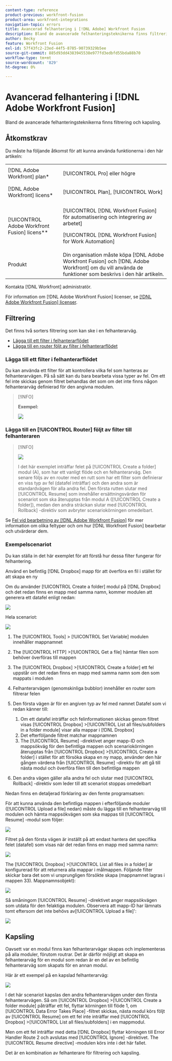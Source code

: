 ```yaml
---
content-type: reference
product-previous: workfront-fusion
product-area: workfront-integrations
navigation-topic: errors
title: Avancerad felhantering i [!DNL Adobe] Workfront Fusion
description: Bland de avancerade felhanteringsteknikerna finns filtrering och kapsling.
author: Becky
feature: Workfront Fusion
exl-id: 57f43fc2-23ed-44f5-8785-90739329b5ee
source-git-commit: 885d93dd4383945538e977fd3edbfd55bda88b70
workflow-type: tm+mt
source-wordcount: '829'
ht-degree: 0%

---
```


# Avancerad felhantering i [!DNL Adobe Workfront Fusion]

Bland de avancerade felhanteringsteknikerna finns filtrering och kapsling.

## Åtkomstkrav

Du måste ha följande åtkomst för att kunna använda funktionerna i den här artikeln:

<table style="table-layout:auto">
 <col> 
 <col> 
 <tbody> 
  <tr> 
   <td role="rowheader">[!DNL Adobe Workfront] plan*</td> 
   <td> <p>[!UICONTROL Pro] eller högre</p> </td> 
  </tr> 
  <tr data-mc-conditions=""> 
   <td role="rowheader">[!DNL Adobe Workfront] licens*</td> 
   <td> <p>[!UICONTROL Plan], [!UICONTROL Work]</p> </td> 
  </tr> 
  <tr> 
   <td role="rowheader">[!UICONTROL Adobe Workfront Fusion] licens**</td> 
   <td> <p>[!UICONTROL [!DNL Workfront Fusion] för automatisering och integrering av arbetet] </p><p>[!UICONTROL [!DNL Workfront Fusion] for Work Automation]</p>  </td> 
  </tr> 
  <tr> 
   <td role="rowheader">Produkt</td> 
   <td>Din organisation måste köpa [!DNL Adobe Workfront Fusion] och [!DNL Adobe Workfront] om du vill använda de funktioner som beskrivs i den här artikeln.</td> 
  </tr> 
 </tbody> 
</table>

Kontakta [!DNL Workfront] administratör.

För information om [!DNL Adobe Workfront Fusion] licenser, se [[!DNL Adobe Workfront Fusion] licenser](../../workfront-fusion/get-started/license-automation-vs-integration.md).

## Filtrering

Det finns två sorters filtrering som kan ske i en felhanterarväg.

* [Lägga till ett filter i felhanterarflödet](#adding-a-filter-to-the-error-handler-route)
* [Lägga till en router följt av filter i felhanterarflödet](#adding-a-router-followed-by-filters-to-the-error-handler)

### Lägga till ett filter i felhanterarflödet

Du kan använda ett filter för att kontrollera vilka fel som hanteras av felhanterarvägen. På så sätt kan du bara bearbeta vissa typer av fel. Om ett fel inte skickas genom filtret behandlas det som om det inte finns någon felhanterarväg definierad för den angivna modulen.

>[!INFO]
>
>**Exempel:**
>
>![](assets/filter-error-handling-350x238.png)

### Lägga till en [!UICONTROL Router] följt av filter till felhanteraren

>[!INFO]
>
>![](assets/router-filter-error-handling-350x254.png)
>
>I det här exemplet inträffar felet på [!UICONTROL Create a folder] modul (A), som har ett vanligt flöde och en felhanterarväg. Den senare följs av en router med en rutt som har ett filter som definierar en viss typ av fel (datafel inträffar) och den andra som är standardvägen för alla andra fel. Den första rutten slutar med [!UICONTROL Resume] som innehåller ersättningsvärden för scenariot som ska återupptas från modul A ([!UICONTROL Create a folder]), medan den andra sträckan slutar med [!UICONTROL Rollback] -direktiv som avbryter scenariokörningen omedelbart.

Se [Fel vid bearbetning av [!DNL Adobe Workfront Fusion]](../../workfront-fusion/errors/error-processing.md) för mer information om olika feltyper och om hur [!DNL Workfront Fusion] bearbetar och utvärderar dem.

### Exempelscenariot

Du kan ställa in det här exemplet för att förstå hur dessa filter fungerar för felhantering.

Använd en befintlig [!DNL Dropbox] mapp för att överföra en fil i stället för att skapa en ny

Om du använder [!UICONTROL Create a folder] modul på [!DNL Dropbox] och det redan finns en mapp med samma namn, kommer modulen att generera ett datafel enligt nedan:

![](assets/dropbox-350x276.png)

Hela scenariot:

![](assets/dropbox-scenario-350x190.png)

1. The [!UICONTROL Tools] > [!UICONTROL Set Variable] modulen innehåller mappnamnet
1. The [!UICONTROL HTTP] >[!UICONTROL Get a file] hämtar filen som behöver överföras till mappen
1. The [!UICONTROL Dropbox] >[!UICONTROL Create a folder] ett fel uppstår om det redan finns en mapp med samma namn som den som mappats i modulen
1. Felhanterarvägen (genomskinliga bubblor) innehåller en router som filtrerar felen
1. Den första vägen är för en angiven typ av fel med namnet Datafel som vi redan känner till:

   1. Om ett datafel inträffar och felinformationen skickas genom filtret visas [!UICONTROL Dropbox] >[!UICONTROL List all files/subfolders in a folder module] visar alla mappar i [!DNL Dropbox]
   1. Det efterföljande filtret matchar mappnamnen
   1. The [!UICONTROL Resume] -direktivet anger mapp-ID och mappsökväg för den befintliga mappen och scenariokörningen återupptas från [!UICONTROL Dropbox] >[!UICONTROL Create a folder] i stället för att försöka skapa en ny mapp, använder den här gången värdena från [!UICONTROL Resume] -direktiv för att gå till nästa modul och överföra filen till den befintliga mappen

1. Den andra vägen gäller alla andra fel och slutar med [!UICONTROL Rollback] -direktiv som leder till att scenariot stoppas omedelbart

Nedan finns en detaljerad förklaring av den femte programsatsen:

För att kunna använda den befintliga mappen i efterföljande moduler ([!UICONTROL Upload a file] nedan) måste du lägga till en felhanterarväg till modulen och hämta mappsökvägen som ska mappas till [!UICONTROL Resume] -modul som följer:

![](assets/add-error-handler-route-350x113.png)

Filtret på den första vägen är inställt på att endast hantera det specifika felet (datafel) som visas när det redan finns en mapp med samma namn:

![](assets/condition-350x327.png)

The [!UICONTROL Dropbox] >[!UICONTROL List all files in a folder] är konfigurerad för att returnera alla mappar i målmappen. Följande filter skickar bara det som vi ursprungligen försökte skapa (mappnamnet lagras i mappen 33). Mappnamnsobjekt):

![](assets/condition2-350x193.png)

Så småningom [!UICONTROL Resume] -direktivet anger mappsökvägen som utdata för den felaktiga modulen. Observera att mapp-ID har lämnats tomt eftersom det inte behövs av[!UICONTROL Upload a file]&#39;:

![](assets/flow-control-350x190.png)

## Kapsling

Oavsett var en modul finns kan felhanterarvägar skapas och implementeras på alla moduler, förutom routrar. Det är därför möjligt att skapa en felhanterarväg för en modul som redan är en del av en befintlig felhanterarväg som skapats för en annan modul.

Här är ett exempel på en kapslad felhanterarväg:

![](assets/nested-error-handling-route-350x174.png)

I det här scenariot kapslas den andra felhanterarvägen under den första felhanterarvägen. Så om [!UICONTROL Dropbox] >[!UICONTROL Create a folder module] påträffar ett fel, flyttar körningen till flöde 1, om [!UICONTROL Data Error Takes Place] -filtret skickas, nästa modul körs följt av [!UICONTROL Resume] om ett fel inte inträffar med [!UICONTROL Dropbox] >[!UICONTROL List all files/subfolders] i en mappmodul.

Men om ett fel inträffar med detta [!DNL Dropbox] flyttar körningen till Error Handler Route 2 och avslutas med [!UICONTROL Ignore] -direktivet. The [!UICONTROL Resume directive] -modulen körs inte i det här fallet.

Det är en kombination av felhanterare för filtrering och kapsling.

